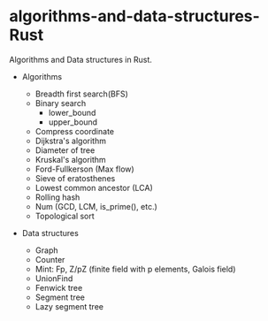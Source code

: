 # algorithms-and-data-structures-Rust

Algorithms and Data structures in Rust.

- Algorithms
    - Breadth first search(BFS)
    - Binary search
        - lower_bound
        - upper_bound
    - Compress coordinate
    - Dijkstra's algorithm
    - Diameter of tree
    - Kruskal's algorithm
    - Ford-Fullkerson (Max flow)
    - Sieve of eratosthenes
    - Lowest common ancestor (LCA)
    - Rolling hash
    - Num (GCD, LCM, is_prime(), etc.)
    - Topological sort

- Data structures
    - Graph
    - Counter
    - Mint: Fp, Z/pZ (finite field with p elements, Galois field)
    - UnionFind
    - Fenwick tree
    - Segment tree
    - Lazy segment tree